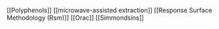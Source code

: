 [[Polyphenols]]
[[microwave-assisted extraction]]
[[Response Surface Methodology (Rsm)]]
[[Orac]]
[[Simmondsins]]
